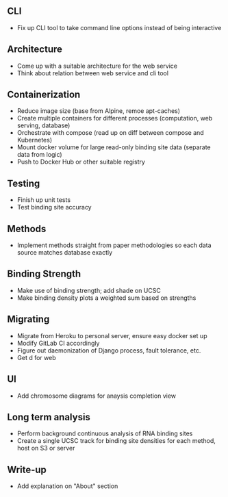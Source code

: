 ## CLI
 - Fix up CLI tool to take command line options instead of being interactive

## Architecture
 - Come up with a suitable architecture for the web service
 - Think about relation between web service and cli tool

## Containerization
 - Reduce image size (base from Alpine, remoe apt-caches)
 - Create multiple containers for different processes (computation, web serving, database)
 - Orchestrate with compose (read up on diff between compose and Kubernetes)
 - Mount docker volume for large read-only binding site data (separate data from logic)
 - Push to Docker Hub or other suitable registry

## Testing
 - Finish up unit tests
 - Test binding site accuracy

## Methods
 - Implement methods straight from paper methodologies so each data source matches database exactly

## Binding Strength
 - Make use of binding strength; add shade on UCSC
 - Make binding density plots a weighted sum based on strengths

## Migrating
 - Migrate from Heroku to personal server, ensure easy docker set up
 - Modify GitLab CI accordingly
 - Figure out daemonization of Django process, fault tolerance, etc.
 - Get d for web

## UI
 - Add chromosome diagrams for anaysis completion view

## Long term analysis
 - Perform background continuous analysis of RNA binding sites
 - Create a single UCSC track for binding site densities for each method, host on S3 or server

## Write-up
 - Add explanation on "About" section
